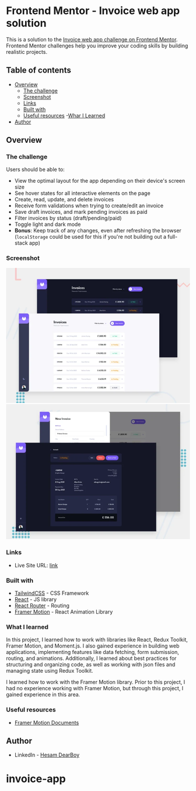 # Frontend Mentor - Invoice web app solution

This is a solution to the [Invoice web app challenge on Frontend Mentor](https://www.frontendmentor.io/challenges/invoice-app-i7KaLTQjl). Frontend Mentor challenges help you improve your coding skills by building realistic projects.

## Table of contents

- [Overview](#overview)
  - [The challenge](#the-challenge)
  - [Screenshot](#screenshot)
  - [Links](#links)
  - [Built with](#built-with)
  - [Useful resources](#useful-resources)
  -[Whar I Learned](#what-i-learned)
- [Author](#author)


## Overview

### The challenge

Users should be able to:

- View the optimal layout for the app depending on their device's screen size
- See hover states for all interactive elements on the page
- Create, read, update, and delete invoices
- Receive form validations when trying to create/edit an invoice
- Save draft invoices, and mark pending invoices as paid
- Filter invoices by status (draft/pending/paid)
- Toggle light and dark mode
- **Bonus**: Keep track of any changes, even after refreshing the browser (`localStorage` could be used for this if you're not building out a full-stack app)


### Screenshot

![](./public/firstPage.webp)
![](./public/innerPage.webp)


### Links


- Live Site URL: [link](https://invoice-web-app-react.vercel.app/)


### Built with

- [TailwindCSS](https://tailwindcss.com/) - CSS Framework
- [React](https://reactjs.org/) - JS library
- [React Router](https://reactrouter.com/) - Routing
- [Framer Motion](https://www.framer.com/motion/) - React Animation Library



### What I learned

In this project, I learned how to work with libraries like React, Redux Toolkit, Framer Motion, and Moment.js. I also gained experience in building web applications, implementing features like data fetching, form submission, routing, and animations. Additionally, I learned about best practices for structuring and organizing code, as well as working with json files and managing state using Redux Toolkit.

I learned how to work with the Framer Motion library. Prior to this project, I had no experience working with Framer Motion, but through this project, I gained experience in this area.

### Useful resources
- [Framer Motion Documents](https://www.framer.com/motion/introduction/)


## Author

- LinkedIn - [Hesam DearBoy](https://www.linkedin.com/in/hesam-azizpour-23259b265/)


# invoice-app
